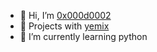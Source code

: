- 👋 Hi, I’m [0x000d0002](https://github.com/0x000d0002)
- 👀 Projects with [yemix](https://github.com/yemix)
- 🌱 I’m currently learning python
